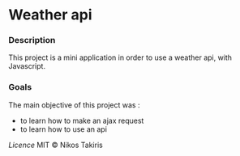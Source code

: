 # Weather api

### Description
This project is a mini application in order to use a weather api, with Javascript.

### Goals
The main objective of this project was :
* to learn how to make an ajax request 
* to learn how to use an api


*Licence*
MIT &copy; Nikos Takiris
